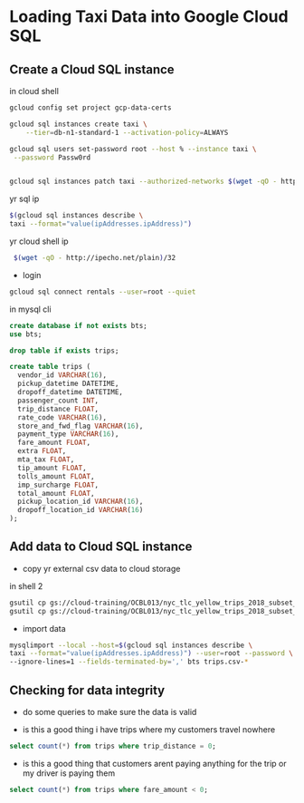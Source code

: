 # Loading Taxi Data into Google Cloud SQL


## Create a Cloud SQL instance

in cloud shell
```bash
gcloud config set project gcp-data-certs

gcloud sql instances create taxi \
    --tier=db-n1-standard-1 --activation-policy=ALWAYS

gcloud sql users set-password root --host % --instance taxi \
 --password Passw0rd    


gcloud sql instances patch taxi --authorized-networks $(wget -qO - http://ipecho.net/plain)/32

```


yr sql ip 
```bash
$(gcloud sql instances describe \
taxi --format="value(ipAddresses.ipAddress)")
```

yr cloud shell ip
```bash
 $(wget -qO - http://ipecho.net/plain)/32
```


* login
```bash
gcloud sql connect rentals --user=root --quiet
```

in mysql cli 


```sql
create database if not exists bts;
use bts;

drop table if exists trips;

create table trips (
  vendor_id VARCHAR(16),		
  pickup_datetime DATETIME,
  dropoff_datetime DATETIME,
  passenger_count INT,
  trip_distance FLOAT,
  rate_code VARCHAR(16),
  store_and_fwd_flag VARCHAR(16),
  payment_type VARCHAR(16),
  fare_amount FLOAT,
  extra FLOAT,
  mta_tax FLOAT,
  tip_amount FLOAT,
  tolls_amount FLOAT,
  imp_surcharge FLOAT,
  total_amount FLOAT,
  pickup_location_id VARCHAR(16),
  dropoff_location_id VARCHAR(16)
);
```

## Add data to Cloud SQL instance

* copy yr external csv data to cloud storage

in shell 2 

```bash
gsutil cp gs://cloud-training/OCBL013/nyc_tlc_yellow_trips_2018_subset_1.csv trips.csv-1
gsutil cp gs://cloud-training/OCBL013/nyc_tlc_yellow_trips_2018_subset_2.csv trips.csv-2
```

* import data
```bash
mysqlimport --local --host=$(gcloud sql instances describe \
taxi --format="value(ipAddresses.ipAddress)") --user=root --password \
--ignore-lines=1 --fields-terminated-by=',' bts trips.csv-*
```

## Checking for data integrity

* do some queries to make sure the data is valid

* is this a good thing i have trips where my customers travel nowhere
```sql
select count(*) from trips where trip_distance = 0;
```


* is this a good thing that customers arent paying anything for the trip or my driver is paying them
```sql
select count(*) from trips where fare_amount < 0;
```

